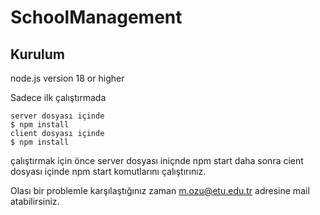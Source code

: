 # SchoolManagement
## Kurulum
node.js version 18 or higher


Sadece ilk çalıştırmada
```
server dosyası içinde
$ npm install
client dosyası içinde
$ npm install
```

çalıştırmak için önce server dosyası iniçnde npm start
daha sonra cient dosyası içinde npm start komutlarını çalıştırınız.

Olası bir problemle karşılaştığınız zaman
m.ozu@etu.edu.tr adresine mail atabilirsiniz.
```

